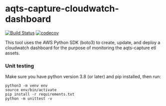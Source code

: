 # aqts-capture-cloudwatch-dashboard
[![Build Status](https://travis-ci.org/usgs/aqts-capture-cloudwatch-dashboard.svg?branch=main)](https://travis-ci.org/usgs/aqts-capture-cloudwatch-dashboard)
[![codecov](https://codecov.io/gh/usgs/aqts-capture-cloudwatch-dashboard/branch/main/graph/badge.svg)](https://codecov.io/gh/usgs/aqts-capture-cloudwatch-dashboard)

This tool uses the AWS Python SDK (boto3) to create, update, and deploy a cloudwatch dashboard for the purpose of monitoring the aqts-capture etl assets.

### Unit testing
Make sure you have python version 3.8 (or later) and pip installed, then run:

```shell script
python3 -m venv env
source env/bin/activate
pip install -r requirements.txt
python -m unittest -v
```
